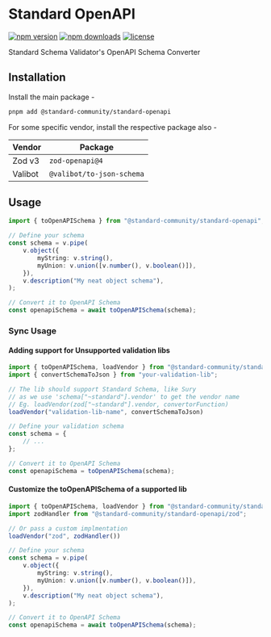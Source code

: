 # Standard OpenAPI

[![npm version](https://img.shields.io/npm/v/@standard-community/standard-openapi.svg)](https://npmjs.org/package/@standard-community/standard-openapi "View this project on NPM")
[![npm downloads](https://img.shields.io/npm/dm/@standard-community/standard-openapi)](https://www.npmjs.com/package/@standard-community/standard-openapi)
[![license](https://img.shields.io/npm/l/@standard-community/standard-openapi)](LICENSE)

Standard Schema Validator's OpenAPI Schema Converter

## Installation

Install the main package -

```sh
pnpm add @standard-community/standard-openapi
```

For some specific vendor, install the respective package also -

| Vendor  | Package |
| ------- | ------- |
| Zod v3  | `zod-openapi@4` |
| Valibot | `@valibot/to-json-schema` |

## Usage

```ts
import { toOpenAPISchema } from "@standard-community/standard-openapi";

// Define your schema
const schema = v.pipe(
    v.object({
        myString: v.string(),
        myUnion: v.union([v.number(), v.boolean()]),
    }),
    v.description("My neat object schema"),
);

// Convert it to OpenAPI Schema
const openapiSchema = await toOpenAPISchema(schema);
```

### Sync Usage

#### Adding support for Unsupported validation libs

```ts
import { toOpenAPISchema, loadVendor } from "@standard-community/standard-openapi";
import { convertSchemaToJson } from "your-validation-lib";

// The lib should support Standard Schema, like Sury
// as we use 'schema["~standard"].vendor' to get the vendor name
// Eg. loadVendor(zod["~standard"].vendor, convertorFunction)
loadVendor("validation-lib-name", convertSchemaToJson)

// Define your validation schema
const schema = {
    // ...
};

// Convert it to OpenAPI Schema
const openapiSchema = toOpenAPISchema(schema);
```

#### Customize the toOpenAPISchema of a supported lib

```ts
import { toOpenAPISchema, loadVendor } from "@standard-community/standard-openapi";
import zodHandler from "@standard-community/standard-openapi/zod";

// Or pass a custom implmentation
loadVendor("zod", zodHandler())

// Define your schema
const schema = v.pipe(
    v.object({
        myString: v.string(),
        myUnion: v.union([v.number(), v.boolean()]),
    }),
    v.description("My neat object schema"),
);

// Convert it to OpenAPI Schema
const openapiSchema = await toOpenAPISchema(schema);
```
